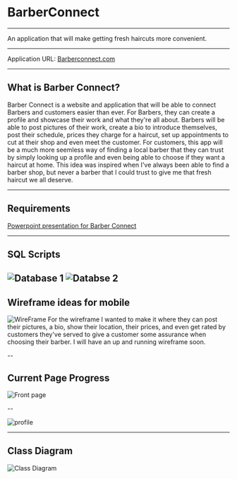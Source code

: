 # BarberConnect
---

An application that will make getting fresh haircuts more convenient.

---

Application URL: [Barberconnect.com](https://barberconnectapp2.azurewebsites.net)

---

What is Barber Connect?
---

Barber Connect is a website and application that will be able to connect Barbers and customers easier than ever.
For Barbers, they can create a profile and showcase their work and what they're all about. Barbers will be able to post pictures 
of their work, create a bio to introduce themselves, post their schedule, prices they charge for a haircut, set up appointments to cut at their shop and even meet the customer. For customers, this app will be a much more seemless way of finding a local barber that they can trust by simply looking up a profile and even being able to choose if they want a haircut at home. This idea was inspired when I've always been able to find a barber shop, but never a barber that I could trust to give me that fresh haircut we all deserve.

---

Requirements
---

[Powerpoint presentation for Barber Connect](https://onedrive.live.com/edit.aspx?cid=feda7124124f82b7&page=view&resid=FEDA7124124F82B7!711&parId=FEDA7124124F82B7!691&app=PowerPoint)

---

SQL Scripts
---
![Database 1](https://user-images.githubusercontent.com/46760301/56192559-824fe600-5fe3-11e9-9cd3-0ef8b87a3696.GIF)
![Databse 2](https://user-images.githubusercontent.com/46760301/56192560-82e87c80-5fe3-11e9-83e5-4e859b7e40c7.GIF)
---

Wireframe ideas for mobile
---
![WireFrame](https://user-images.githubusercontent.com/46760301/56192587-91369880-5fe3-11e9-97a3-bd0050db43e9.GIF)
For the wireframe I wanted to make it where they can post their pictures, a bio, show their location, their prices, and even get rated by customers they've served to give a customer some assurance when choosing their barber. I will have an up and running wireframe soon.  
 
--

Current Page Progress
--

![Front page](https://user-images.githubusercontent.com/46760301/56352511-3ee0ad80-6184-11e9-96fa-e4f8b8d95c05.JPG)

--

![profile](https://user-images.githubusercontent.com/46760301/56352214-9894a800-6183-11e9-9e7a-6bbdbcbd258d.JPG)

---
Class Diagram
---
![Class Diagram](https://user-images.githubusercontent.com/46760301/56192579-8c71e480-5fe3-11e9-8cbe-9137b958d278.GIF)
